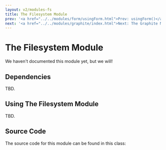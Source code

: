```yaml
---
layout: v2/modules-fs
title: The Filesystem Module
prev: '<a href="../../modules/form/usingForm.html">Prev: usingForm()</a>'
next: '<a href="../../modules/graphite/index.html">Next: The Graphite Module</a>'
---
```


# The Filesystem Module

We haven't documented this module yet, but we will!

## Dependencies

TBD.

## Using The Filesystem Module

TBD.

## Source Code

The source code for this module can be found in this class:

